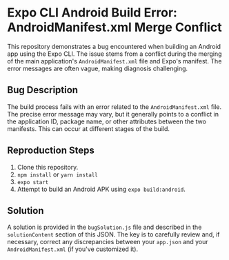 # Expo CLI Android Build Error: AndroidManifest.xml Merge Conflict

This repository demonstrates a bug encountered when building an Android app using the Expo CLI. The issue stems from a conflict during the merging of the main application's `AndroidManifest.xml` file and Expo's manifest.  The error messages are often vague, making diagnosis challenging.

## Bug Description

The build process fails with an error related to the `AndroidManifest.xml` file. The precise error message may vary, but it generally points to a conflict in the application ID, package name, or other attributes between the two manifests.  This can occur at different stages of the build.

## Reproduction Steps

1. Clone this repository.
2. `npm install` or `yarn install`
3. `expo start`
4. Attempt to build an Android APK using `expo build:android`.

## Solution

A solution is provided in the `bugSolution.js` file and described in the `solutionContent` section of this JSON.  The key is to carefully review and, if necessary, correct any discrepancies between your `app.json` and your `AndroidManifest.xml` (if you've customized it).